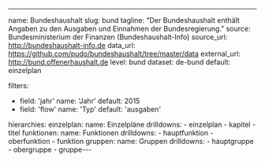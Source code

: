 ---
name: Bundeshaushalt
slug: bund
tagline: "Der Bundeshaushalt enthält Angaben zu den Ausgaben und Einnahmen der Bundesregierung."
source: Bundesministerium der Finanzen (Bundeshaushalt-Info)
source_url: http://bundeshaushalt-info.de
data_url: https://github.com/pudo/bundeshaushalt/tree/master/data
external_url: http://bund.offenerhaushalt.de
level: bund
dataset: de-bund
default: einzelplan

filters:
  - field: 'jahr'
    name: 'Jahr'
    default: 2015
  - field: 'flow'
    name: 'Typ'
    default: 'ausgaben'

hierarchies:
    einzelplan:
        name: Einzelpläne
        drilldowns:
            - einzelplan
            - kapitel
            - titel
    funktionen:
        name: Funktionen
        drilldowns:
            - hauptfunktion
            - oberfunktion
            - funktion
    gruppen:
        name: Gruppen
        drilldowns:
            - hauptgruppe
            - obergruppe
            - gruppe---
